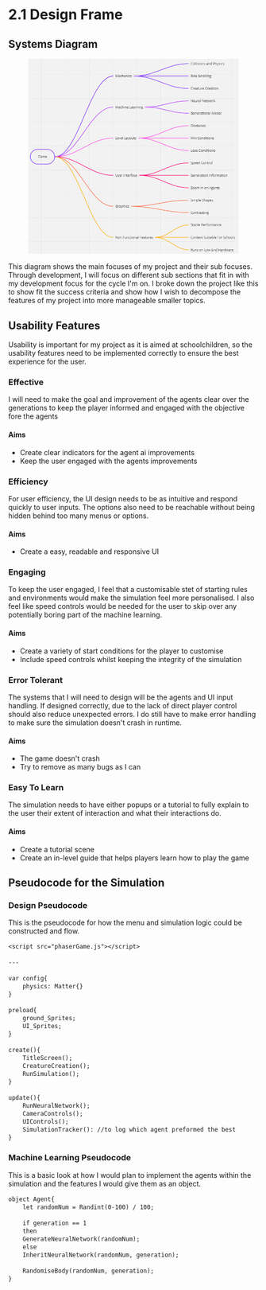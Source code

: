 # 2.1 Design Frame

## Systems Diagram

<figure><img src="../.gitbook/assets/image.png" alt=""><figcaption></figcaption></figure>

This diagram shows the main focuses of my project and their sub focuses. Through development, I will focus on different sub sections that fit in with my development focus for the cycle I'm on. I broke down the project like this to show fit the success criteria and show how I wish to decompose the features of my project into more manageable smaller topics.

## Usability Features

Usability is important for my project as it is aimed at schoolchildren, so the usability features need to be implemented correctly to ensure the best experience for the user.

### Effective

I will need to make the goal and improvement of the agents clear over the generations to keep the player informed and engaged with the objective fore the agents

#### Aims

* Create clear indicators for the agent ai improvements
* Keep the user engaged with the agents improvements

### Efficiency

For user efficiency, the UI design needs to be as intuitive and respond quickly to user inputs. The options also need to be reachable without being hidden behind too many menus or options.

#### Aims

* Create a easy, readable and responsive UI

### Engaging

To keep the user engaged, I feel that a customisable stet of starting rules and environments would make the simulation feel more personalised. I also feel like speed controls would be needed for the user to skip over any potentially boring part of the machine learning.

#### Aims

* Create a variety of start conditions for the player to customise
* Include speed controls whilst keeping the integrity of the simulation

### Error Tolerant

The systems that I will need to design will be the agents and UI input handling. If designed correctly, due to the lack of direct player control should also reduce unexpected errors. I do still have to make error handling to make sure the simulation doesn't crash in runtime.&#x20;

#### Aims

* The game doesn't crash
* Try to remove as many bugs as I can

### Easy To Learn

The simulation needs to have either popups or a tutorial to fully explain to the user their extent of interaction and what their interactions do.

#### Aims

* Create a tutorial scene
* Create an in-level guide that helps players learn how to play the game

## Pseudocode for the Simulation

### Design Pseudocode

This is the pseudocode for how the menu and simulation logic could be constructed and flow.

```
<script src="phaserGame.js"></script>

---

var config{
    physics: Matter{}
}

preload{
    ground_Sprites;
    UI_Sprites;
}

create(){
    TitleScreen();
    CreatureCreation();
    RunSimulation();
}

update(){
    RunNeuralNetwork();
    CameraControls();
    UIControls();
    SimulationTracker(): //to log which agent preformed the best
}
```

### Machine Learning Pseudocode

This is a basic look at how I would plan to implement the agents within the simulation and the features I would give them as an object.

```
object Agent{
    let randomNum = Randint(0-100) / 100;

    if generation == 1
    then 
    GenerateNeuralNetwork(randomNum);
    else 
    InheritNeuralNetwork(randomNum, generation);
    
    RandomiseBody(randomNum, generation);
}
```
